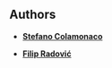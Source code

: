 ## Authors

* __[Stefano Colamonaco](https://github.com/StefanoColamonaco)__

* __[Filip Radović](https://github.com/radovic)__